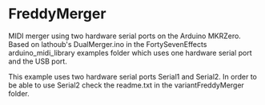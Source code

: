 # FreddyMerger
MIDI merger using two hardware serial ports on the Arduino MKRZero.
Based on lathoub's DualMerger.ino in the FortySevenEffects arduino_midi_library examples folder which uses one hardware serial port and the USB port.

This example uses two hardware serial ports Serial1 and Serial2.
In order to be able to use Serial2 check the readme.txt in the variantFreddyMerger folder.
